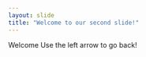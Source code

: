 ```yaml
---
layout: slide
title: "Welcome to our second slide!"
---
```

Welcome
Use the left arrow to go back!


